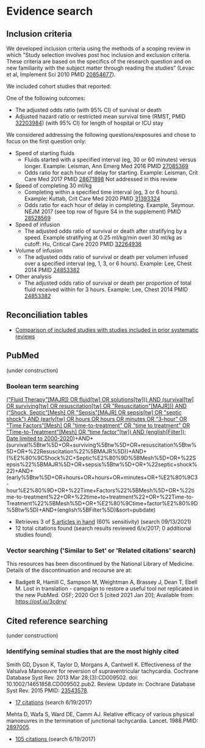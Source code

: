 # Evidence search
## Inclusion criteria
We developed inclusion criteria using the methods of a scoping review in which "Study selection involves post hoc inclusion and exclusion criteria. These criteria are based on the specifics of the research question and on new familiarity with the subject matter through reading the studies" (Levac et al, Implement Sci 2010 PMID [20854677](http://pubmed.gov/20854677)).

We included cohort studies that reported:

One of the following outcomes:
* The adjusted odds ratio (with 95% CI) of survival or death 
* Adjusted hazard ratio or restricted mean survival time (RMST, PMID [32203984](http://pubmed.gov/32203984)) (with 95% CI) for length of hospital or ICU stay

We considered addressing the following questions/exposures and chose to focus on the first question only:
* Speed of starting fluids
  * Fluids started with a specified interval (eg, 30 or 60 minutes) versus longer. Example: Leisman, Ann Emerg Med 2016 PMID [27085369](http://pubmed.gov/27085369)
  * Odds ratio for each hour of delay for starting. Example: Leisman, Crit Care Med 2017 PMID [28671898](http://pubmed.gov/28671898)
Not addressed in this review
* Speed of completing 30 ml/kg
  * Completing within a specified time interval (eg, 3 or 6 hours). Example: Kuttab, Crit Care Med 2020 PMID [31393324](http://pubmed.gov/31393324)
  * Odds ratio for each hour of delay in completing. Example, Seymour. NEJM 2017 (see top row of figure S4 in the supplement) PMID [28528569](http://pubmed.gov/28528569)
* Speed of infusion
  * The adjusted odds ratio of survival or death after stratifying by a speed. Example stratifying at 0.25 ml/kg/min overl 30 ml/kg as cutoff: Hu, Critical Care 2020 PMID [32264936](http://pubmed.gov/32264936)
* Volume of infusion
  * The adjusted odds ratio of survival or death per volumen infused over a specified interval (eg, 1, 3, or 6 hours). Example: Lee, Chest 2014 PMID [24853382](http://pubmed.gov/24853382)
* Other analysis
  * The adjusted odds ratio of survival or death per proportion of total fluid received within for 3 hours. Example: Lee, Chest 2014 PMID [24853382](http://pubmed.gov/24853382)
  
## Reconciliation tables
* [Comparison of included studies with studies included in prior systematic reviews](../reconciliation-tables)

## PubMed
(under construction)
### Boolean term searching

[("Fluid Therapy"[MAJR]) OR fluid[tw] OR solutions[tw])) AND (survival[tw] OR surviving[tw] OR resuscitation[tw] OR "Resuscitation"[MAJR])) AND (“Shock, Septic”[Mesh] OR "Sepsis"[MAJR] OR sepsis[tw] OR "septic shock") AND (early[tw] OR hours OR hours OR minutes OR “3-hour” OR "Time Factors"[Mesh] OR "time-to-treatment" OR "time to treatment" OR "Time-to-Treatment"[Mesh] OR “time factor”[tw]) AND (english[Filter]); Date limited to 2000-2020](https://pubmed.ncbi.nlm.nih.gov/?term=(%22Fluid+Therapy%22%5BMAJR%5D)+OR+fluid%5Btw%5D+OR+solutions%5Btw%5D))+AND+(survival%5Btw%5D+OR+surviving%5Btw%5D+OR+resuscitation%5Btw%5D+OR+%22Resuscitation%22%5BMAJR%5D))+AND+(%E2%80%9CShock%2C+Septic%E2%80%9D%5BMesh%5D+OR+%22Sepsis%22%5BMAJR%5D+OR+sepsis%5Btw%5D+OR+%22septic+shock%22)+AND+(early%5Btw%5D+OR+hours+OR+hours+OR+minutes+OR+%E2%80%9C3-hour%E2%80%9D+OR+%22Time+Factors%22%5BMesh%5D+OR+%22time-to-treatment%22+OR+%22time+to+treatment%22+OR+%22Time-to-Treatment%22%5BMesh%5D+OR+%E2%80%9Ctime+factor%E2%80%9D%5Btw%5D)+AND+(english%5BFilter%5D)&sort=pubdate)
* Retrieves 3 of [5 articles in hand](https://pubmed.ncbi.nlm.nih.gov/?term=30646296+OR+27085369+OR+28671898+OR+29298189+OR+25260233&sort=pubdate) (60% sensitivity) (search 09/13/2021)
* 12 total citations found (search results reviewed 6/x/2017; 0 additional studies found)

### Vector searching ('Similar to Set' or 'Related citations' search)
This resources has been discontinued by the National Library of Medicine. Details of the discontinuation and recourse are at:
* Badgett R, Hamill C, Sampson M, Weightman A, Brassey J, Dean T, Ebell M. Lost in translation - campaign to restore a useful tool not replicated in the new PubMed. OSF; 2020 Oct 5 [cited 2021 Jan 20]; Available from: https://osf.io/3cdny/

<!--## ClinicalTrials.gov
(under construction)
`supraventricular tachycardia AND Valsalva`
* [1 citations](https://clinicaltrials.gov/ct2/results?term=supraventricular+tachycardia+AND+Valsalva&Search=Search) (search 6/19/2017)
  * [NCT02216240](https://clinicaltrials.gov/ct2/show/NCT02216240) (PMID [27613170](https://www.ncbi.nlm.nih.gov/pubmed/27613170)) did not meet inclusion criteria

## Cochrane Central Register of Controlled Trials (CENTRAL)
(under construction)
`supraventricular tachycardia AND Valsalva`
* [1 citations](http://onlinelibrary.wiley.com/cochranelibrary/search?submitSearch=Go&searchRows%5B0%5D.searchCriterias%5B0%5D.fieldRestriction=title+abstract+keywords&searchRows%5B0%5D.searchCriterias%5B0%5D.term=hypertension) (search 6/19/2017)
  * [http://onlinelibrary.wiley.com/doi/10.1002/14651858.CD005182/abstract](http://onlinelibrary.wiley.com/doi/10.1002/14651858.CD005182.pub4/full) (PMID [27613170](https://www.ncbi.nlm.nih.gov/pubmed/27613170)) did not meet inclusion criteria
-->

## Cited reference searching
(under construction)

### Identifying seminal studies that are the most highly cited
Smith GD, Dyson K, Taylor D, Morgans A, Cantwell K. Effectiveness of the Valsalva Manoeuvre for reversion of supraventricular tachycardia. Cochrane Database Syst Rev. 2013 Mar 28;(3):CD009502. doi: 10.1002/14651858.CD009502.pub2. Review. Update in: Cochrane Database Syst Rev. 2015 PMID: [23543578](http://pubmed.gov/23543578).
 * [17 citations](https://scholar.google.com/scholar?cites=2217747907445562937&as_sdt=2005&sciodt=0,5&hl=en) (search 6/19/2017)

Mehta D, Wafa S, Ward DE, Camm AJ. Relative efficacy of various physical manoeuvres in the termination of junctional tachycardia. Lancet. 1988.PMID: [2897005](http://pubmed.gov/2897005).
 * [105 citations ](https://scholar.google.com/scholar?cites=7605211014335624801) (search 6/19/2017)

<!--
### Searching 'random*' within the highly citing studyies using Google Scholar (4/21/2017)
Mehta et al. 
* [12 citations](https://scholar.google.com/scholar?q=random&btnG=&hl=en&as_sdt=0%2C5&sciodt=0%2C5&cites=7605211014335624801&scipsc=1) (limited to citing articles containing random\*)
* [x additional studies found](https://pubmed.gov/25503625,27045252)
-->
